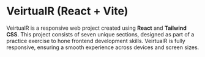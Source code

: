 
# VeirtualR (React + Vite)


VeirtualR is a responsive web project created using **React** and **Tailwind CSS**. This project consists of seven unique sections, designed as part of a practice exercise to hone frontend development skills. VeirtualR is fully responsive, ensuring a smooth experience across devices and screen sizes.

